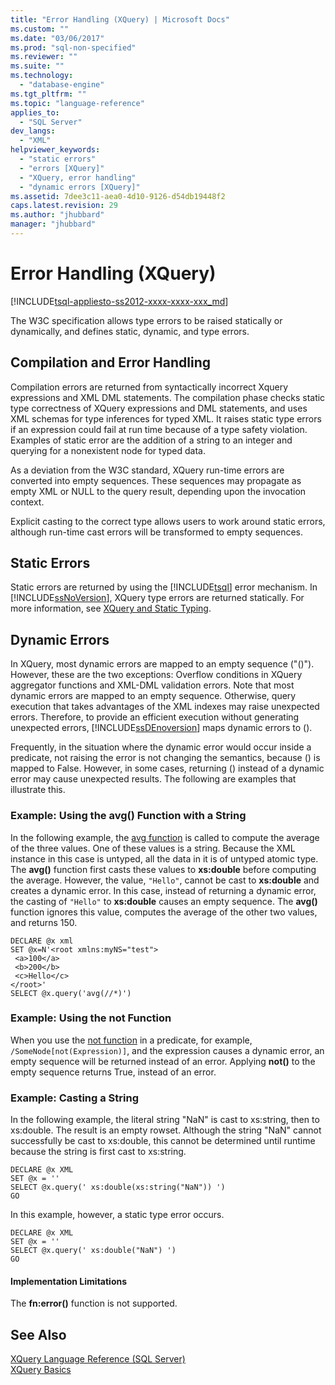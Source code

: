 ```yaml
---
title: "Error Handling (XQuery) | Microsoft Docs"
ms.custom: ""
ms.date: "03/06/2017"
ms.prod: "sql-non-specified"
ms.reviewer: ""
ms.suite: ""
ms.technology: 
  - "database-engine"
ms.tgt_pltfrm: ""
ms.topic: "language-reference"
applies_to: 
  - "SQL Server"
dev_langs: 
  - "XML"
helpviewer_keywords: 
  - "static errors"
  - "errors [XQuery]"
  - "XQuery, error handling"
  - "dynamic errors [XQuery]"
ms.assetid: 7dee3c11-aea0-4d10-9126-d54db19448f2
caps.latest.revision: 29
ms.author: "jhubbard"
manager: "jhubbard"
---
```

# Error Handling (XQuery)
[!INCLUDE[tsql-appliesto-ss2012-xxxx-xxxx-xxx_md](../integration-services/system/stored-procedures/includes/tsql-appliesto-ss2012-xxxx-xxxx-xxx-md.md)]

  The W3C specification allows type errors to be raised statically or dynamically, and defines static, dynamic, and type errors.  
  
## Compilation and Error Handling  
 Compilation errors are returned from syntactically incorrect Xquery expressions and XML DML statements. The compilation phase checks static type correctness of XQuery expressions and DML statements, and uses XML schemas for type inferences for typed XML. It raises static type errors if an expression could fail at run time because of a type safety violation. Examples of static error are the addition of a string to an integer and querying for a nonexistent node for typed data.  
  
 As a deviation from the W3C standard, XQuery run-time errors are converted into empty sequences. These sequences may propagate as empty XML or NULL to the query result, depending upon the invocation context.  
  
 Explicit casting to the correct type allows users to work around static errors, although run-time cast errors will be transformed to empty sequences.  
  
## Static Errors  
 Static errors are returned by using the [!INCLUDE[tsql](../advanced-analytics/r-services/includes/tsql-md.md)] error mechanism. In [!INCLUDE[ssNoVersion](../advanced-analytics/r-services/includes/ssnoversion-md.md)], XQuery type errors are returned statically. For more information, see [XQuery and Static Typing](../xquery/xquery-and-static-typing.md).  
  
## Dynamic Errors  
 In XQuery, most dynamic errors are mapped to an empty sequence ("()"). However, these are the two exceptions: Overflow conditions in XQuery aggregator functions and XML-DML validation errors. Note that most dynamic errors are mapped to an empty sequence. Otherwise, query execution that takes advantages of the XML indexes may raise unexpected errors. Therefore, to provide an efficient execution without generating unexpected errors, [!INCLUDE[ssDEnoversion](../analysis-services/instances/install/windows/includes/ssdenoversion-md.md)] maps dynamic errors to ().  
  
 Frequently, in the situation where the dynamic error would occur inside a predicate, not raising the error is not changing the semantics, because () is mapped to False. However, in some cases, returning () instead of a dynamic error may cause unexpected results. The following are examples that illustrate this.  
  
### Example: Using the avg() Function with a String  
 In the following example, the [avg function](../Topic/avg%20Function%20\(XQuery\).md) is called to compute the average of the three values. One of these values is a string. Because the XML instance in this case is untyped, all the data in it is of untyped atomic type. The **avg()** function first casts these values to **xs:double** before computing the average. However, the value, `"Hello"`, cannot be cast to **xs:double** and creates a dynamic error. In this case, instead of returning a dynamic error, the casting of `"Hello"` to **xs:double** causes an empty sequence. The **avg()** function ignores this value, computes the average of the other two values, and returns 150.  
  
```  
DECLARE @x xml  
SET @x=N'<root xmlns:myNS="test">  
 <a>100</a>  
 <b>200</b>  
 <c>Hello</c>  
</root>'  
SELECT @x.query('avg(//*)')  
```  
  
### Example: Using the not Function  
 When you use the [not function](../Topic/not%20Function%20\(XQuery\).md) in a predicate, for example, `/SomeNode[not(Expression)]`, and the expression causes a dynamic error, an empty sequence will be returned instead of an error. Applying **not()** to the empty sequence returns True, instead of an error.  
  
### Example: Casting a String  
 In the following example, the literal string "NaN" is cast to xs:string, then to xs:double. The result is an empty rowset. Although the string "NaN" cannot successfully be cast to xs:double, this cannot be determined until runtime because the string is first cast to xs:string.  
  
```  
DECLARE @x XML  
SET @x = ''  
SELECT @x.query(' xs:double(xs:string("NaN")) ')  
GO  
```  
  
 In this example, however, a static type error occurs.  
  
```  
DECLARE @x XML  
SET @x = ''  
SELECT @x.query(' xs:double("NaN") ')  
GO  
```  
  
#### Implementation Limitations  
 The **fn:error()** function is not supported.  
  
## See Also  
 [XQuery Language Reference &#40;SQL Server&#41;](../xquery/xquery-language-reference-sql-server.md)   
 [XQuery Basics](../xquery/xquery-basics.md)  
  
  